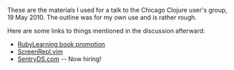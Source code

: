 These are the materials I used for a talk to the Chicago Clojure user's group, 19 May 2010.  The outline was for my own use and is rather rough.

Here are some links to things mentioned in the discussion afterward: 

- [RubyLearning book promotion](http://rubylearning.com/blog/2010/05/08/book-promotion-the-joy-of-clojure/)
- [ScreenRepl.vim](http://agriffis.n01se.net/skel.hg/index.cgi/file/fe1c0bdb217b/vim/plugin/ScreenRepl.vim)
- [SentryDS.com](http://sentryds.com) -- Now hiring!
